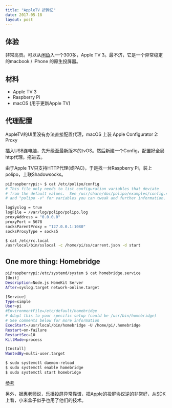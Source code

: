 ```yaml
---
title: "AppleTV 折腾记"
date: 2017-05-18
layout: post
---
```


## 体验

非常高贵。可以从[闲鱼](https://www.baidu.com/s?wd=%E9%97%B2%E9%B1%BC%E6%98%AF%E5%82%BB%E9%80%BC)入一个300多，Apple TV 3。最不济，它是一个异常稳定的macbook / iPhone 的原生投屏器。



## 材料 

- Apple TV 3
- Raspberry Pi
- macOS  (用于更新Apple TV)



## 代理配置

AppleTV的UI里没有办法直接配置代理，macOS 上装 Apple Configurator 2: Proxy 

插入USB连电脑，先升级至最新版本的tvOS。然后新建一个Config，配置好全局http代理。拖进去。

由于Apple TV只支持HTTP代理(或PAC)，于是找一台Raspberry Pi，装上polipo，上联Shadowsocks。



```bash
pi@raspberrypi:~ $ cat /etc/polipo/config 
# This file only needs to list configuration variables that deviate
# from the default values.  See /usr/share/doc/polipo/examples/config.sample
# and "polipo -v" for variables you can tweak and further information.

logSyslog = true
logFile = /var/log/polipo/polipo.log
proxyAddress = "0.0.0.0"                
proxyPort = 5678
socksParentProxy = "127.0.0.1:1080" 
socksProxyType = socks5
```

```bash
$ cat /etc/rc.local
/usr/local/bin/sslocal -c /home/pi/ss/current.json -d start
```

## One more thing: Homebridge

```bash
pi@raspberrypi:/etc/systemd/system $ cat homebridge.service 
[Unit]
Description=Node.js HomeKit Server 
After=syslog.target network-online.target

[Service]
Type=simple
User=pi
#EnvironmentFile=/etc/default/homebridge
# Adapt this to your specific setup (could be /usr/bin/homebridge)
# See comments below for more information
ExecStart=/usr/local/bin/homebridge -U /home/pi/.homebridge
Restart=on-failure
RestartSec=10
KillMode=process

[Install]
WantedBy=multi-user.target

$ sudo systemctl daemon-reload
$ sudo systemctl enable homebridge
$ sudo systemctl start homebridge
```

[参考](https://github.com/nfarina/homebridge/wiki/Running-HomeBridge-on-a-Raspberry-Pi)



另外，据[惠老师](https://blog.huiyiqun.me)说，[乐播投屏](http://www.hpplay.com.cn/)异常靠谱，把Apple的投屏协议逆的非常好，从SDK上看，小米盒子似乎也用了他们的技术。